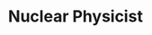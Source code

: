 ---
orderId: "11"
name: "Eeshu Raaj Saasthaa"
title: "Nuclear Physicist"
abbreviation: "Es"
number: "111"
ndbImage: "../../assets/images/company/team/EeshuRajSaasthaa.png"
position: "br"
---